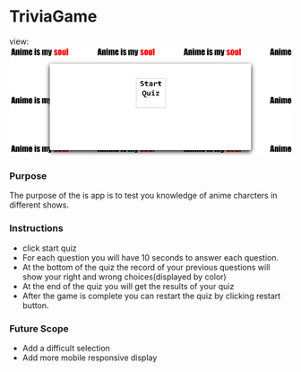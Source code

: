 # TriviaGame
view:
<img src="/assets/images/view.png">

### Purpose
The purpose of the is app is to test you knowledge of anime charcters in different shows.

### Instructions
- click start quiz
- For each question you will have 10 seconds to answer each question.
- At the bottom of the quiz the record of your previous questions will show your right and wrong choices(displayed by color)
- At the end of the quiz you will get the results of your quiz
- After the game is complete you can restart the quiz by clicking restart button.


### Future Scope
- Add a difficult selection
- Add more mobile responsive display

